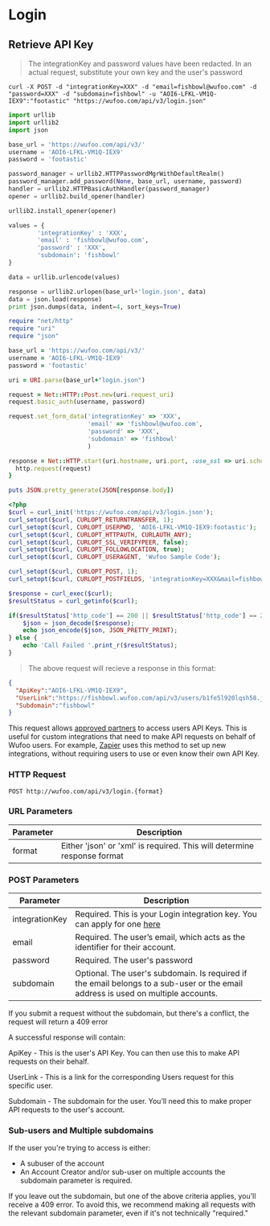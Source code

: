 # Login

## Retrieve API Key

> The integrationKey and password values have been redacted. In an actual request, substitute your own key and the user's password

```shell
curl -X POST -d "integrationKey=XXX" -d "email=fishbowl@wufoo.com" -d "password=XXX" -d "subdomain=fishbowl" -u "AOI6-LFKL-VM1Q-IEX9":"footastic" "https://wufoo.com/api/v3/login.json"
```

```python
import urllib
import urllib2
import json

base_url = 'https://wufoo.com/api/v3/'
username = 'AOI6-LFKL-VM1Q-IEX9'
password = 'footastic'

password_manager = urllib2.HTTPPasswordMgrWithDefaultRealm()
password_manager.add_password(None, base_url, username, password)
handler = urllib2.HTTPBasicAuthHandler(password_manager)
opener = urllib2.build_opener(handler)

urllib2.install_opener(opener)

values = {
        'integrationKey' : 'XXX', 
        'email' : 'fishbowl@wufoo.com',
        'password' : 'XXX',
        'subdomain': 'fishbowl'
}

data = urllib.urlencode(values)

response = urllib2.urlopen(base_url+'login.json', data)
data = json.load(response)
print json.dumps(data, indent=4, sort_keys=True)
```

```ruby
require "net/http"
require "uri"
require "json"

base_url = 'https://wufoo.com/api/v3/'
username = 'AOI6-LFKL-VM1Q-IEX9'
password = 'footastic'

uri = URI.parse(base_url+"login.json")

request = Net::HTTP::Post.new(uri.request_uri)
request.basic_auth(username, password)

request.set_form_data('integrationKey' => 'XXX',
                      'email' => 'fishbowl@wufoo.com',
                      'password' => 'XXX',
                      'subdomain' => 'fishbowl'
                      )

response = Net::HTTP.start(uri.hostname, uri.port, :use_ssl => uri.scheme == 'https') {|http|
  http.request(request)
}

puts JSON.pretty_generate(JSON[response.body])
```

```php
<?php
$curl = curl_init('https://wufoo.com/api/v3/login.json');
curl_setopt($curl, CURLOPT_RETURNTRANSFER, 1);
curl_setopt($curl, CURLOPT_USERPWD, 'AOI6-LFKL-VM1Q-IEX9:footastic');
curl_setopt($curl, CURLOPT_HTTPAUTH, CURLAUTH_ANY);
curl_setopt($curl, CURLOPT_SSL_VERIFYPEER, false);                          
curl_setopt($curl, CURLOPT_FOLLOWLOCATION, true);                           
curl_setopt($curl, CURLOPT_USERAGENT, 'Wufoo Sample Code');

curl_setopt($curl, CURLOPT_POST, 1);
curl_setopt($curl, CURLOPT_POSTFIELDS, 'integrationKey=XXX&mail=fishbowl@wufoo.com&password=XXX&subdomain=fishbowl');

$response = curl_exec($curl);
$resultStatus = curl_getinfo($curl);

if($resultStatus['http_code'] == 200 || $resultStatus['http_code'] == 201) {
    $json = json_decode($response);
    echo json_encode($json, JSON_PRETTY_PRINT);
} else {
    echo 'Call Failed '.print_r($resultStatus);
}
```

> The above request will recieve a response in this format:

```json
{
  "ApiKey":"AOI6-LFKL-VM1Q-IEX9",
  "UserLink":"https://fishbowl.wufoo.com/api/v3/users/b1fe5l920lqsh58.json",
  "Subdomain":"fishbowl"
}
```
This request allows [approved partners](https://master.wufoo.com/forms/integration-key-application/) to access users API Keys. This is useful for custom integrations that need to make API requests on behalf of Wufoo users. For example, [Zapier](https://zapier.com/zapbook/wufoo/) uses this method to set up new integrations, without requiring users to use or even know their own API Key.

### HTTP Request

`POST http://wufoo.com/api/v3/login.{format}`

### URL Parameters

Parameter | Description
--------- | -----------
format    | Either 'json' or 'xml' is required. This will determine response format

### POST Parameters

Parameter      | Description
-------------- | -----------
integrationKey | Required. This is your Login integration key. You can apply for one [here](https://master.wufoo.com/forms/integration-key-application/)
email          | Required. The user’s email, which acts as the identifier for their account.
password       | Required. The user's password
subdomain      | Optional. The user's subdomain. Is required if the email belongs to a sub-user or the email address is used on multiple accounts.
<aside class="warning">If you submit a request without the subdomain, but there's a conflict, the request will return a 409 error</aside>

A successful response will contain:

ApiKey - This is the user's API Key. You can then use this to make API requests on their behalf.

UserLink - This is a link for the corresponding Users request for this specific user.

Subdomain - The subdomain for the user. You’ll need this to make proper API requests to the user's account.

### Sub-users and Multiple subdomains

If the user you're trying to access is either:
- A subuser of the account
- An Account Creator and/or sub-user on multiple accounts
the subdomain parameter is required. 

If you leave out the subdomain, but one of the above criteria applies, you'll receive a 409 error. To avoid this, we recommend making all requests with the relevant subdomain parameter, even if it's not technically "required."